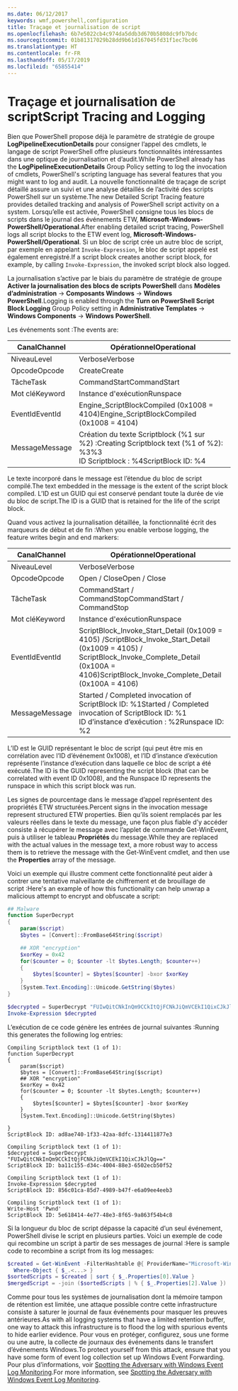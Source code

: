 ```yaml
---
ms.date: 06/12/2017
keywords: wmf,powershell,configuration
title: Traçage et journalisation de script
ms.openlocfilehash: 6b7e5022cb4c974da5ddb3d670b5808dc9fb7bdc
ms.sourcegitcommit: 01b81317029b28dd9b61d167045fd31f1ec7bc06
ms.translationtype: HT
ms.contentlocale: fr-FR
ms.lasthandoff: 05/17/2019
ms.locfileid: "65855414"
---
```

# <a name="script-tracing-and-logging"></a><span data-ttu-id="7359b-103">Traçage et journalisation de script</span><span class="sxs-lookup"><span data-stu-id="7359b-103">Script Tracing and Logging</span></span>

<span data-ttu-id="7359b-104">Bien que PowerShell propose déjà le paramètre de stratégie de groupe **LogPipelineExecutionDetails** pour consigner l’appel des cmdlets, le langage de script PowerShell offre plusieurs fonctionnalités intéressantes dans une optique de journalisation et d’audit.</span><span class="sxs-lookup"><span data-stu-id="7359b-104">While PowerShell already has the **LogPipelineExecutionDetails** Group Policy setting to log the invocation of cmdlets, PowerShell's scripting language has several features that you might want to log and audit.</span></span> <span data-ttu-id="7359b-105">La nouvelle fonctionnalité de traçage de script détaillé assure un suivi et une analyse détaillés de l’activité des scripts PowerShell sur un système.</span><span class="sxs-lookup"><span data-stu-id="7359b-105">The new Detailed Script Tracing feature provides detailed tracking and analysis of PowerShell script activity on a system.</span></span> <span data-ttu-id="7359b-106">Lorsqu’elle est activée, PowerShell consigne tous les blocs de scripts dans le journal des événements ETW, **Microsoft-Windows-PowerShell/Operational**.</span><span class="sxs-lookup"><span data-stu-id="7359b-106">After enabling detailed script tracing, PowerShell logs all script blocks to the ETW event log, **Microsoft-Windows-PowerShell/Operational**.</span></span> <span data-ttu-id="7359b-107">Si un bloc de script crée un autre bloc de script, par exemple en appelant `Invoke-Expression`, le bloc de script appelé est également enregistré.</span><span class="sxs-lookup"><span data-stu-id="7359b-107">If a script block creates another script block, for example, by calling `Invoke-Expression`, the invoked script block also logged.</span></span>

<span data-ttu-id="7359b-108">La journalisation s’active par le biais du paramètre de stratégie de groupe **Activer la journalisation des blocs de scripts PowerShell** dans **Modèles d’administration** -> **Composants Windows** -> **Windows PowerShell**.</span><span class="sxs-lookup"><span data-stu-id="7359b-108">Logging is enabled through the **Turn on PowerShell Script Block Logging** Group Policy setting in **Administrative Templates** -> **Windows Components** -> **Windows PowerShell**.</span></span>

<span data-ttu-id="7359b-109">Les événements sont :</span><span class="sxs-lookup"><span data-stu-id="7359b-109">The events are:</span></span>

| <span data-ttu-id="7359b-110">Canal</span><span class="sxs-lookup"><span data-stu-id="7359b-110">Channel</span></span> |                               <span data-ttu-id="7359b-111">Opérationnel</span><span class="sxs-lookup"><span data-stu-id="7359b-111">Operational</span></span>                               |
| ------- | ----------------------------------------------------------------------- |
| <span data-ttu-id="7359b-112">Niveau</span><span class="sxs-lookup"><span data-stu-id="7359b-112">Level</span></span>   | <span data-ttu-id="7359b-113">Verbose</span><span class="sxs-lookup"><span data-stu-id="7359b-113">Verbose</span></span>                                                                 |
| <span data-ttu-id="7359b-114">Opcode</span><span class="sxs-lookup"><span data-stu-id="7359b-114">Opcode</span></span>  | <span data-ttu-id="7359b-115">Create</span><span class="sxs-lookup"><span data-stu-id="7359b-115">Create</span></span>                                                                  |
| <span data-ttu-id="7359b-116">Tâche</span><span class="sxs-lookup"><span data-stu-id="7359b-116">Task</span></span>    | <span data-ttu-id="7359b-117">CommandStart</span><span class="sxs-lookup"><span data-stu-id="7359b-117">CommandStart</span></span>                                                            |
| <span data-ttu-id="7359b-118">Mot clé</span><span class="sxs-lookup"><span data-stu-id="7359b-118">Keyword</span></span> | <span data-ttu-id="7359b-119">Instance d'exécution</span><span class="sxs-lookup"><span data-stu-id="7359b-119">Runspace</span></span>                                                                |
| <span data-ttu-id="7359b-120">EventId</span><span class="sxs-lookup"><span data-stu-id="7359b-120">EventId</span></span> | <span data-ttu-id="7359b-121">Engine_ScriptBlockCompiled (0x1008 = 4104)</span><span class="sxs-lookup"><span data-stu-id="7359b-121">Engine_ScriptBlockCompiled (0x1008 = 4104)</span></span>                              |
| <span data-ttu-id="7359b-122">Message</span><span class="sxs-lookup"><span data-stu-id="7359b-122">Message</span></span> | <span data-ttu-id="7359b-123">Création du texte Scriptblock (%1 sur %2) :</span><span class="sxs-lookup"><span data-stu-id="7359b-123">Creating Scriptblock text (%1 of %2):</span></span> </br> <span data-ttu-id="7359b-124">%3</span><span class="sxs-lookup"><span data-stu-id="7359b-124">%3</span></span> </br> <span data-ttu-id="7359b-125">ID Scriptblock : %4</span><span class="sxs-lookup"><span data-stu-id="7359b-125">ScriptBlock ID: %4</span></span> |


<span data-ttu-id="7359b-126">Le texte incorporé dans le message est l’étendue du bloc de script compilé.</span><span class="sxs-lookup"><span data-stu-id="7359b-126">The text embedded in the message is the extent of the script block compiled.</span></span> <span data-ttu-id="7359b-127">L’ID est un GUID qui est conservé pendant toute la durée de vie du bloc de script.</span><span class="sxs-lookup"><span data-stu-id="7359b-127">The ID is a GUID that is retained for the life of the script block.</span></span>

<span data-ttu-id="7359b-128">Quand vous activez la journalisation détaillée, la fonctionnalité écrit des marqueurs de début et de fin :</span><span class="sxs-lookup"><span data-stu-id="7359b-128">When you enable verbose logging, the feature writes begin and end markers:</span></span>

| <span data-ttu-id="7359b-129">Canal</span><span class="sxs-lookup"><span data-stu-id="7359b-129">Channel</span></span> |                                 <span data-ttu-id="7359b-130">Opérationnel</span><span class="sxs-lookup"><span data-stu-id="7359b-130">Operational</span></span>                                |
| ------- | -------------------------------------------------------------------------- |
| <span data-ttu-id="7359b-131">Niveau</span><span class="sxs-lookup"><span data-stu-id="7359b-131">Level</span></span>   | <span data-ttu-id="7359b-132">Verbose</span><span class="sxs-lookup"><span data-stu-id="7359b-132">Verbose</span></span>                                                                    |
| <span data-ttu-id="7359b-133">Opcode</span><span class="sxs-lookup"><span data-stu-id="7359b-133">Opcode</span></span>  | <span data-ttu-id="7359b-134">Open / Close</span><span class="sxs-lookup"><span data-stu-id="7359b-134">Open / Close</span></span>                                                               |
| <span data-ttu-id="7359b-135">Tâche</span><span class="sxs-lookup"><span data-stu-id="7359b-135">Task</span></span>    | <span data-ttu-id="7359b-136">CommandStart / CommandStop</span><span class="sxs-lookup"><span data-stu-id="7359b-136">CommandStart / CommandStop</span></span>                                                 |
| <span data-ttu-id="7359b-137">Mot clé</span><span class="sxs-lookup"><span data-stu-id="7359b-137">Keyword</span></span> | <span data-ttu-id="7359b-138">Instance d'exécution</span><span class="sxs-lookup"><span data-stu-id="7359b-138">Runspace</span></span>                                                                   |
| <span data-ttu-id="7359b-139">EventId</span><span class="sxs-lookup"><span data-stu-id="7359b-139">EventId</span></span> | <span data-ttu-id="7359b-140">ScriptBlock\_Invoke\_Start\_Detail (0x1009 = 4105) /</span><span class="sxs-lookup"><span data-stu-id="7359b-140">ScriptBlock\_Invoke\_Start\_Detail (0x1009 = 4105) /</span></span> </br> <span data-ttu-id="7359b-141">ScriptBlock\_Invoke\_Complete\_Detail (0x100A = 4106)</span><span class="sxs-lookup"><span data-stu-id="7359b-141">ScriptBlock\_Invoke\_Complete\_Detail (0x100A = 4106)</span></span> |
| <span data-ttu-id="7359b-142">Message</span><span class="sxs-lookup"><span data-stu-id="7359b-142">Message</span></span> | <span data-ttu-id="7359b-143">Started / Completed invocation of ScriptBlock ID: %1</span><span class="sxs-lookup"><span data-stu-id="7359b-143">Started / Completed invocation of ScriptBlock ID: %1</span></span> </br> <span data-ttu-id="7359b-144">ID d’instance d’exécution : %2</span><span class="sxs-lookup"><span data-stu-id="7359b-144">Runspace ID: %2</span></span> |

<span data-ttu-id="7359b-145">L’ID est le GUID représentant le bloc de script (qui peut être mis en corrélation avec l’ID d’événement 0x1008), et l’ID d’instance d’exécution représente l’instance d’exécution dans laquelle ce bloc de script a été exécuté.</span><span class="sxs-lookup"><span data-stu-id="7359b-145">The ID is the GUID representing the script block (that can be correlated with event ID 0x1008), and the Runspace ID represents the runspace in which this script block was run.</span></span>

<span data-ttu-id="7359b-146">Les signes de pourcentage dans le message d’appel représentent des propriétés ETW structurées.</span><span class="sxs-lookup"><span data-stu-id="7359b-146">Percent signs in the invocation message represent structured ETW properties.</span></span> <span data-ttu-id="7359b-147">Bien qu’ils soient remplacés par les valeurs réelles dans le texte du message, une façon plus fiable d’y accéder consiste à récupérer le message avec l’applet de commande Get-WinEvent, puis à utiliser le tableau **Propriétés** du message.</span><span class="sxs-lookup"><span data-stu-id="7359b-147">While they are replaced with the actual values in the message text, a more robust way to access them is to retrieve the message with the Get-WinEvent cmdlet, and then use the **Properties** array of the message.</span></span>

<span data-ttu-id="7359b-148">Voici un exemple qui illustre comment cette fonctionnalité peut aider à contrer une tentative malveillante de chiffrement et de brouillage de script :</span><span class="sxs-lookup"><span data-stu-id="7359b-148">Here's an example of how this functionality can help unwrap a malicious attempt to encrypt and obfuscate a script:</span></span>

```powershell
## Malware
function SuperDecrypt
{
    param($script)
    $bytes = [Convert]::FromBase64String($script)

    ## XOR "encryption"
    $xorKey = 0x42
    for($counter = 0; $counter -lt $bytes.Length; $counter++)
    {
        $bytes[$counter] = $bytes[$counter] -bxor $xorKey
    }
    [System.Text.Encoding]::Unicode.GetString($bytes)
}

$decrypted = SuperDecrypt "FUIwQitCNkInQm9CCkItQjFCNkJiQmVCEkI1QixCJkJlQg=="
Invoke-Expression $decrypted
```

<span data-ttu-id="7359b-149">L’exécution de ce code génère les entrées de journal suivantes :</span><span class="sxs-lookup"><span data-stu-id="7359b-149">Running this generates the following log entries:</span></span>

```Output
Compiling Scriptblock text (1 of 1):
function SuperDecrypt
{
    param($script)
    $bytes = [Convert]::FromBase64String($script)
    ## XOR "encryption"
    $xorKey = 0x42
    for($counter = 0; $counter -lt $bytes.Length; $counter++)
    {
        $bytes[$counter] = $bytes[$counter] -bxor $xorKey
    }
    [System.Text.Encoding]::Unicode.GetString($bytes)

}
ScriptBlock ID: ad8ae740-1f33-42aa-8dfc-1314411877e3

Compiling Scriptblock text (1 of 1):
$decrypted = SuperDecrypt "FUIwQitCNkInQm9CCkItQjFCNkJiQmVCEkI1QixCJkJlQg=="
ScriptBlock ID: ba11c155-d34c-4004-88e3-6502ecb50f52

Compiling Scriptblock text (1 of 1):
Invoke-Expression $decrypted
ScriptBlock ID: 856c01ca-85d7-4989-b47f-e6a09ee4eeb3

Compiling Scriptblock text (1 of 1):
Write-Host 'Pwnd'
ScriptBlock ID: 5e618414-4e77-48e3-8f65-9a863f54b4c8
```

Si la longueur du bloc de script dépasse la capacité d’un seul événement, PowerShell divise le script en plusieurs parties. <span data-ttu-id="7359b-151">Voici un exemple de code qui recombine un script à partir de ses messages de journal :</span><span class="sxs-lookup"><span data-stu-id="7359b-151">Here is sample code to recombine a script from its log messages:</span></span>

```powershell
$created = Get-WinEvent -FilterHashtable @{ ProviderName="Microsoft-Windows-PowerShell"; Id = 4104 } |
  Where-Object { $_.<...> }
$sortedScripts = $created | sort { $_.Properties[0].Value }
$mergedScript = -join ($sortedScripts | % { $_.Properties[2].Value })
```

<span data-ttu-id="7359b-152">Comme pour tous les systèmes de journalisation dont la mémoire tampon de rétention est limitée, une attaque possible contre cette infrastructure consiste à saturer le journal de faux événements pour masquer les preuves antérieures.</span><span class="sxs-lookup"><span data-stu-id="7359b-152">As with all logging systems that have a limited retention buffer, one way to attack this infrastructure is to flood the log with spurious events to hide earlier evidence.</span></span> <span data-ttu-id="7359b-153">Pour vous en protéger, configurez, sous une forme ou une autre, la collecte de journaux des événements dans le transfert d’événements Windows.</span><span class="sxs-lookup"><span data-stu-id="7359b-153">To protect yourself from this attack, ensure that you have some form of event log collection set up Windows Event Forwarding.</span></span> <span data-ttu-id="7359b-154">Pour plus d’informations, voir [Spotting the Adversary with Windows Event Log Monitoring](https://apps.nsa.gov/iaarchive/library/reports/spotting-the-adversary-with-windows-event-log-monitoring.cfm).</span><span class="sxs-lookup"><span data-stu-id="7359b-154">For more information, see [Spotting the Adversary with Windows Event Log Monitoring](https://apps.nsa.gov/iaarchive/library/reports/spotting-the-adversary-with-windows-event-log-monitoring.cfm).</span></span>